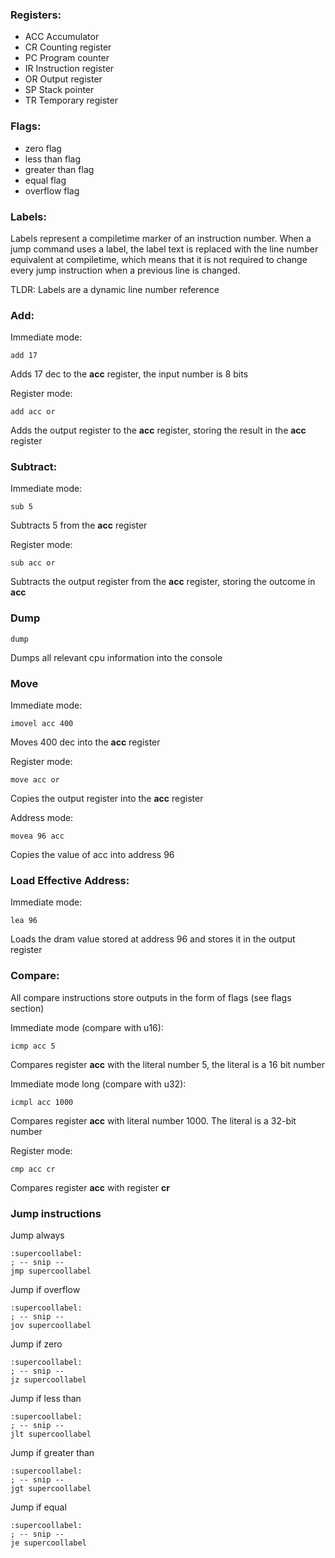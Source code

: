 ### Registers:
* ACC Accumulator
* CR Counting register
* PC Program counter
* IR Instruction register
* OR Output register
* SP Stack pointer
* TR Temporary register

### Flags:
* zero flag
* less than flag
* greater than flag
* equal flag
* overflow flag

### Labels:
Labels represent a compiletime marker of an instruction number. 
When a jump command uses a label, the label text is replaced with the 
line number equivalent at compiletime, which means that it is not
required to change every jump instruction when a previous line is changed.

TLDR: Labels are a dynamic line number reference

### Add:
Immediate mode:
```
add 17
```
Adds 17 dec to the **acc** register, the input number is 8 bits

Register mode:
```
add acc or
```
Adds the output register to the **acc** register, storing the result in the **acc** register

### Subtract:
Immediate mode:
```
sub 5
```
Subtracts 5 from the **acc** register

Register mode:
```
sub acc or
```
Subtracts the output register from the **acc** register, storing the outcome in **acc**

### Dump
```
dump
```
Dumps all relevant cpu information into the console

### Move
Immediate mode:
```
imovel acc 400
```
Moves 400 dec into the **acc** register

Register mode:
```
move acc or
```
Copies the output register into the **acc** register

Address mode:
```
movea 96 acc
```
Copies the value of acc into address 96

### Load Effective Address:
Immediate mode:
```
lea 96
```
Loads the dram value stored at address 96 and stores it in the output register

### Compare:
All compare instructions store outputs in the form of flags (see flags section)

Immediate mode (compare with u16):
```
icmp acc 5
```
Compares register **acc** with the literal number 5, the literal is a 16 bit number

Immediate mode long (compare with u32):
```
icmpl acc 1000
```
Compares register **acc** with literal number 1000. The literal is a 32-bit number

Register mode: 
```
cmp acc cr
```
Compares register **acc** with register **cr**
 
### Jump instructions
Jump always
```
:supercoollabel:
; -- snip --
jmp supercoollabel
```
Jump if overflow
```
:supercoollabel:
; -- snip --
jov supercoollabel
```
Jump if zero
```
:supercoollabel:
; -- snip --
jz supercoollabel
```
Jump if less than
```
:supercoollabel:
; -- snip --
jlt supercoollabel
```
Jump if greater than
```
:supercoollabel:
; -- snip --
jgt supercoollabel
```
Jump if equal
```
:supercoollabel:
; -- snip --
je supercoollabel
```
